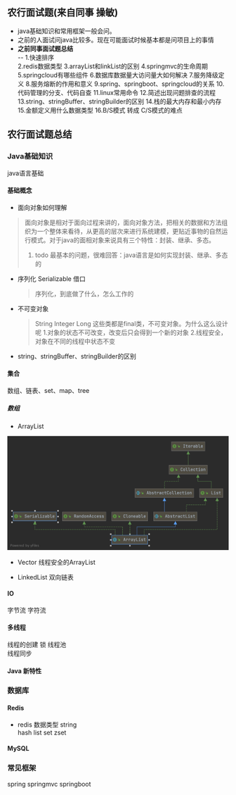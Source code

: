 ## 农行面试题(来自同事 操敏)
- java基础知识和常用框架一般会问。
- 之前的人面试问java比较多。现在可能面试时候基本都是问项目上的事情
- **之前同事面试题总结**  
  --  1.快速排序   
2.redis数据类型
3.arrayList和linkList的区别
4.springmvc的生命周期
5.springcloud有哪些组件
6.数据库数据量大访问量大如何解决
7.服务降级定义
8.服务熔断的作用和意义
9.spring、springboot、springcloud的关系
10.代码管理的分支、代码自查
11.linux常用命令
12.简述出现问题排查的流程
13.string、stringBuffer、stringBuilder的区别
14.栈的最大内存和最小内存
15.金额定义用什么数据类型
16.B/S模式 转成 C/S模式的难点



## 农行面试题总结

### Java基础知识
java语言基础
#### 基础概念
- 面向对象如何理解  
 > 面向对象是相对于面向过程来讲的，面向对象方法，把相关的数据和方法组织为一个整体来看待，从更高的层次来进行系统建模，更贴近事物的自然运行模式。对于java的面相对象来说具有三个特性：封装、继承、多态。
 >1. todo 最基本的问题，很难回答：java语言是如何实现封装、继承、多态的

- 序列化 Serializable 借口
  >序列化，到底做了什么，怎么工作的
  
- 不可变对象
  > String Integer Long 这些类都是final类，不可变对象。为什么这么设计呢
  >1.对象的状态不可改变，改变后只会得到一个新的对象
  >2.线程安全，对象在不同的线程中状态不变

- string、stringBuffer、stringBuilder的区别
  

#### 集合
数组、链表、set、map、tree

##### 数组
- ArrayList
  
![这是图片](./img/ArrayList.png "ArrayList类继承关系")



- Vector
线程安全的ArrayList 


- LinkedList
双向链表

####  IO
字节流 字符流

#### 多线程
线程的创建
锁
线程池  
线程同步

#### Java 新特性

### 数据库

#### Redis
  -  redis 数据类型 
  string  
  hash
  list
  set
  zset

  
#### MySQL

### 常见框架
spring
springmvc
springboot

